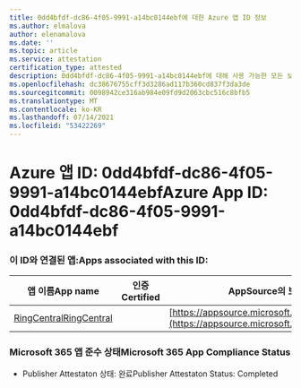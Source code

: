```yaml
---
title: 0dd4bfdf-dc86-4f05-9991-a14bc0144ebf에 대한 Azure 앱 ID 정보
ms.author: elmalova
author: elenamalova
ms.date: ''
ms.topic: article
ms.service: attestation
certification_type: attested
description: 0dd4bfdf-dc86-4f05-9991-a14bc0144ebf에 대해 사용 가능한 모든 보안 및 규정 준수 정보입니다.
ms.openlocfilehash: dc38676755cff3d3286ad117b360cd837f3da3de
ms.sourcegitcommit: 0098942ce316ab984e09fd9d2063cbc516c8bfb5
ms.translationtype: MT
ms.contentlocale: ko-KR
ms.lasthandoff: 07/14/2021
ms.locfileid: "53422269"
---
```

# <a name="azure-app-id-0dd4bfdf-dc86-4f05-9991-a14bc0144ebf"></a><span data-ttu-id="6de07-103">Azure 앱 ID: 0dd4bfdf-dc86-4f05-9991-a14bc0144ebf</span><span class="sxs-lookup"><span data-stu-id="6de07-103">Azure App ID: 0dd4bfdf-dc86-4f05-9991-a14bc0144ebf</span></span>


### <a name="apps-associated-with-this-id"></a><span data-ttu-id="6de07-104">이 ID와 연결된 앱:</span><span class="sxs-lookup"><span data-stu-id="6de07-104">Apps associated with this ID:</span></span>
| <span data-ttu-id="6de07-105">**앱 이름**</span><span class="sxs-lookup"><span data-stu-id="6de07-105">**App name**</span></span> | <span data-ttu-id="6de07-106">**인증**</span><span class="sxs-lookup"><span data-stu-id="6de07-106">**Certified**</span></span> | <span data-ttu-id="6de07-107">**AppSource의 보기**</span><span class="sxs-lookup"><span data-stu-id="6de07-107">**View in AppSource**</span></span> |
|-|-|-|
| [<span data-ttu-id="6de07-108">RingCentral</span><span class="sxs-lookup"><span data-stu-id="6de07-108">RingCentral</span></span>](https://docs.microsoft.com/en-us/microsoft-365-app-certification/forward/WA200000135) |  | [https://appsource.microsoft.com/product/office/WA200000135](https://appsource.microsoft.com/product/office/WA200000135) |

### <a name="microsoft-365-app-compliance-status"></a><span data-ttu-id="6de07-109">Microsoft 365 앱 준수 상태</span><span class="sxs-lookup"><span data-stu-id="6de07-109">Microsoft 365 App Compliance Status</span></span>
- <span data-ttu-id="6de07-110">Publisher Attestaton 상태: 완료</span><span class="sxs-lookup"><span data-stu-id="6de07-110">Publisher Attestaton Status: Completed</span></span>
